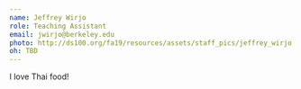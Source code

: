 ```yaml
---
name: Jeffrey Wirjo
role: Teaching Assistant
email: jwirjo@berkeley.edu
photo: http://ds100.org/fa19/resources/assets/staff_pics/jeffrey_wirjo.png
oh: TBD
---
```


I love Thai food!